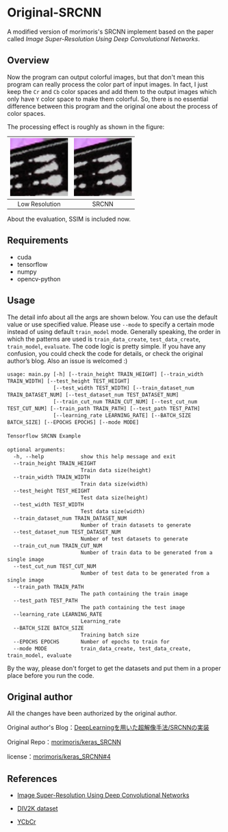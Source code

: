 # Original-SRCNN

A modified version of morimoris's SRCNN implement based on the paper called *Image Super-Resolution Using Deep Convolutional Networks*.

## Overview

Now the program can output colorful images, but that don't mean this program can really process the color part of input images. In fact, I just keep the `Cr` and `Cb` color spaces and add them to the output images which only have `Y` color space to make them colorful. So, there is no essential difference between this program and the original one about the process of color spaces.

The processing effect is roughly as shown in the figure:

| <img src="https://raw.githubusercontent.com/9uanhuo/Original-SRCNN/main/images/low.jpg" alt="low" style="zoom:150%;" /> | <img src="https://raw.githubusercontent.com/9uanhuo/Original-SRCNN/main/images/pred.jpg" alt="pred" style="zoom:150%;" /> |
| :-------------------------: | :-------------------------: |
| Low Resolution              | SRCNN                       |

About the evaluation, SSIM is included now.

## Requirements

* cuda
* tensorflow
* numpy
* opencv-python

## Usage

The detail info about all the args are shown below. You can use the default value or use specified value. Please use `--mode` to specify a certain mode instead of using default `train_model` mode.
Generally speaking, the order in which the patterns are used is `train_data_create`, `test_data_create`, `train_model`, `evaluate`.
The code logic is pretty simple. If you have any confusion, you could check the code for details, or check the original author’s blog. Also an issue is welcomed :)

``` plaintext
usage: main.py [-h] [--train_height TRAIN_HEIGHT] [--train_width TRAIN_WIDTH] [--test_height TEST_HEIGHT]
               [--test_width TEST_WIDTH] [--train_dataset_num TRAIN_DATASET_NUM] [--test_dataset_num TEST_DATASET_NUM]
               [--train_cut_num TRAIN_CUT_NUM] [--test_cut_num TEST_CUT_NUM] [--train_path TRAIN_PATH] [--test_path TEST_PATH]
               [--learning_rate LEARNING_RATE] [--BATCH_SIZE BATCH_SIZE] [--EPOCHS EPOCHS] [--mode MODE]

Tensorflow SRCNN Example

optional arguments:
  -h, --help            show this help message and exit
  --train_height TRAIN_HEIGHT
                        Train data size(height)
  --train_width TRAIN_WIDTH
                        Train data size(width)
  --test_height TEST_HEIGHT
                        Test data size(height)
  --test_width TEST_WIDTH
                        Test data size(width)
  --train_dataset_num TRAIN_DATASET_NUM
                        Number of train datasets to generate
  --test_dataset_num TEST_DATASET_NUM
                        Number of test datasets to generate
  --train_cut_num TRAIN_CUT_NUM
                        Number of train data to be generated from a single image
  --test_cut_num TEST_CUT_NUM
                        Number of test data to be generated from a single image
  --train_path TRAIN_PATH
                        The path containing the train image
  --test_path TEST_PATH
                        The path containing the test image
  --learning_rate LEARNING_RATE
                        Learning_rate
  --BATCH_SIZE BATCH_SIZE
                        Training batch size
  --EPOCHS EPOCHS       Number of epochs to train for
  --mode MODE           train_data_create, test_data_create, train_model, evaluate
```

By the way, please don't forget to get the datasets and put them in a proper place before you run the code.

## Original author

All the changes have been authorized by the original author.

Original author's Blog：[DeepLearningを用いた超解像手法/SRCNNの実装](https://qiita.com/morimoris/items/b5d4966ce7c02b97ac98)

Original Repo：[morimoris/keras_SRCNN](https://github.com/morimoris/keras_SRCNN)

license：[morimoris/keras_SRCNN#4](https://github.com/morimoris/keras_SRCNN/issues/4)

## References

* [Image Super-Resolution Using Deep Convolutional Networks](https://arxiv.org/pdf/1501.00092.pdf)

* [DIV2K dataset](https://data.vision.ee.ethz.ch/cvl/DIV2K/)

* [YCbCr](https://en.wikipedia.org/wiki/YCbCr)
